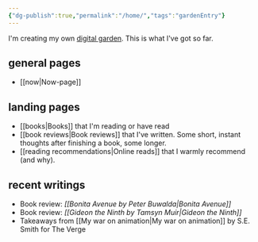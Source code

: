 ```yaml
---
{"dg-publish":true,"permalink":"/home/","tags":"gardenEntry"}
---
```


<p class="introduction">I'm creating my own <a href="https://cagrimmett.com/notes/2020/11/08/what-are-digital-gardens/" target="_blank">digital garden</a>. This is what I've got so far.</p>

## general pages
- [[now\|Now-page]]

## landing pages
- [[books\|Books]] that I'm reading or have read 
- [[book reviews\|Book reviews]] that I've written. Some short, instant thoughts after finishing a book, some longer.
- [[reading recommendations\|Online reads]] that I warmly recommend (and why).

## recent writings
- Book review: _[[Bonita Avenue by Peter Buwalda\|Bonita Avenue]]_
- Book review: _[[Gideon the Ninth by Tamsyn Muir\|Gideon the Ninth]]_
- Takeaways from [[My war on animation\|My war on animation]] by S.E. Smith for The Verge